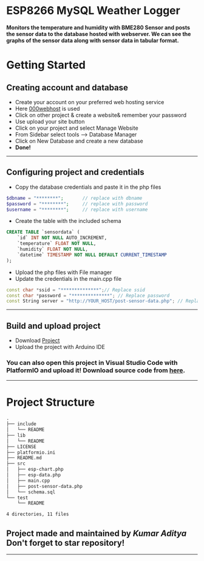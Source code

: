 # **ESP8266 MySQL Weather Logger**

**Monitors the temperature and humidity with BME280 Sensor and posts the sensor data to the database hosted with webserver. We can see the graphs of the sensor data along with sensor data in tabular format.**

# Getting Started
## Creating account and database
-    Create your account on your preferred web hosting service
-    Here [000webhost](https://www.000webhost.com/) is used
-    Click on other project & create a website& remember your password
-    Use upload your site button
-    Click on your project and select Manage Website
-    From Sidebar select tools --> Database Manager 
-    Click on New Database and create a new database
-    **Done!**  

___

## Configuring project and credentials
-    Copy the database credentials and paste it in the php files
```php
$dbname = "********";       // replace with dbname
$password = "********";     // replace with password
$username = "********";     // replace with username
```
-    Create the table with the included schema
```sql
CREATE TABLE `sensordata` (
    `id` INT NOT NULL AUTO_INCREMENT,
    `temperature` FLOAT NOT NULL,
    `humidity` FLOAT NOT NULL,
    `datetime` TIMESTAMP NOT NULL DEFAULT CURRENT_TIMESTAMP
);
```
-    Upload the php files with File manager
-    Update the credentials in the main.cpp file
```cpp
const char *ssid = "**************";// Replace ssid
const char *password = "**************"; // Replace password
const String server = "http://YOUR_HOST/post-sensor-data.php"; // Replace url
```

___

## Build and upload project
-    Download [Project](https://github.com/rahuladitya303/ESP8266-MySQL-Weather-Logger/releases/download/v1.0/ESP8266.MySQL.Weather.Logger.zip)
-    Upload the project with Arduino IDE  
### **You can also open this project in Visual Studio Code with PlatformIO and upload it! Download source code from [here](https://github.com/rahuladitya303/ESP8266-MySQL-Weather-Logger/archive/master.zip).**

___

# Project Structure
```html
.
├── include
│   └── README
├── lib
│   └── README
├── LICENSE
├── platformio.ini
├── README.md
├── src
│   ├── esp-chart.php
│   ├── esp-data.php
│   ├── main.cpp
│   ├── post-sensor-data.php
│   └── schema.sql
└── test
    └── README

4 directories, 11 files
```
## Project made and maintained by *Kumar Aditya* Don't forget to star repository!

___